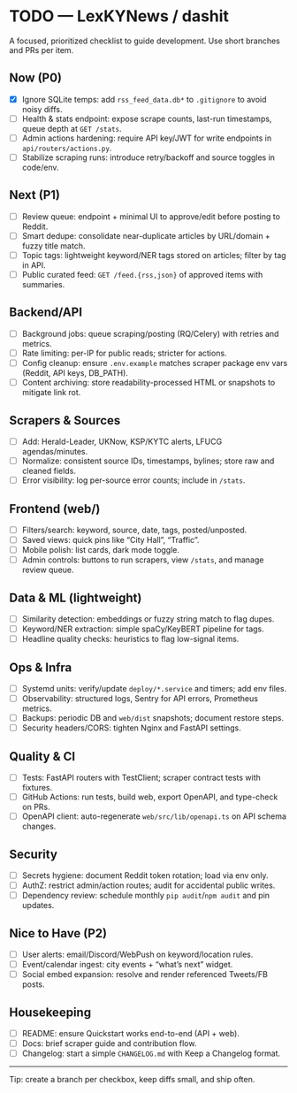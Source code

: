 # TODO — LexKYNews / dashit

A focused, prioritized checklist to guide development. Use short branches and PRs per item.

## Now (P0)
- [x] Ignore SQLite temps: add `rss_feed_data.db*` to `.gitignore` to avoid noisy diffs.
- [ ] Health & stats endpoint: expose scrape counts, last-run timestamps, queue depth at `GET /stats`.
- [ ] Admin actions hardening: require API key/JWT for write endpoints in `api/routers/actions.py`.
- [ ] Stabilize scraping runs: introduce retry/backoff and source toggles in code/env.

## Next (P1)
- [ ] Review queue: endpoint + minimal UI to approve/edit before posting to Reddit.
- [ ] Smart dedupe: consolidate near-duplicate articles by URL/domain + fuzzy title match.
- [ ] Topic tags: lightweight keyword/NER tags stored on articles; filter by tag in API.
- [ ] Public curated feed: `GET /feed.{rss,json}` of approved items with summaries.

## Backend/API
- [ ] Background jobs: queue scraping/posting (RQ/Celery) with retries and metrics.
- [ ] Rate limiting: per-IP for public reads; stricter for actions.
- [ ] Config cleanup: ensure `.env.example` matches scraper package env vars (Reddit, API keys, DB_PATH).
- [ ] Content archiving: store readability-processed HTML or snapshots to mitigate link rot.

## Scrapers & Sources
- [ ] Add: Herald-Leader, UKNow, KSP/KYTC alerts, LFUCG agendas/minutes.
- [ ] Normalize: consistent source IDs, timestamps, bylines; store raw and cleaned fields.
- [ ] Error visibility: log per-source error counts; include in `/stats`.

## Frontend (web/)
- [ ] Filters/search: keyword, source, date, tags, posted/unposted.
- [ ] Saved views: quick pins like “City Hall”, “Traffic”.
- [ ] Mobile polish: list cards, dark mode toggle.
- [ ] Admin controls: buttons to run scrapers, view `/stats`, and manage review queue.

## Data & ML (lightweight)
- [ ] Similarity detection: embeddings or fuzzy string match to flag dupes.
- [ ] Keyword/NER extraction: simple spaCy/KeyBERT pipeline for tags.
- [ ] Headline quality checks: heuristics to flag low-signal items.

## Ops & Infra
- [ ] Systemd units: verify/update `deploy/*.service` and timers; add env files.
- [ ] Observability: structured logs, Sentry for API errors, Prometheus metrics.
- [ ] Backups: periodic DB and `web/dist` snapshots; document restore steps.
- [ ] Security headers/CORS: tighten Nginx and FastAPI settings.

## Quality & CI
- [ ] Tests: FastAPI routers with TestClient; scraper contract tests with fixtures.
- [ ] GitHub Actions: run tests, build web, export OpenAPI, and type-check on PRs.
- [ ] OpenAPI client: auto-regenerate `web/src/lib/openapi.ts` on API schema changes.

## Security
- [ ] Secrets hygiene: document Reddit token rotation; load via env only.
- [ ] AuthZ: restrict admin/action routes; audit for accidental public writes.
- [ ] Dependency review: schedule monthly `pip audit`/`npm audit` and pin updates.

## Nice to Have (P2)
- [ ] User alerts: email/Discord/WebPush on keyword/location rules.
- [ ] Event/calendar ingest: city events + “what’s next” widget.
- [ ] Social embed expansion: resolve and render referenced Tweets/FB posts.

## Housekeeping
- [ ] README: ensure Quickstart works end-to-end (API + web).
- [ ] Docs: brief scraper guide and contribution flow.
- [ ] Changelog: start a simple `CHANGELOG.md` with Keep a Changelog format.

---
Tip: create a branch per checkbox, keep diffs small, and ship often.
